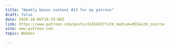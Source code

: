 ```yaml
---
title: "Weekly bonus content #13 for my patrons"
draft: false
date: 2020-10-06T19:33:00Z
link: https://www.patreon.com/posts/42454937?utm_medium=RSS&utm_source=hune
site: www.patreon.com
topic: Webdev  

---
```


